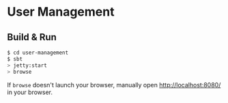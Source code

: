 # User Management #

## Build & Run ##

```sh
$ cd user-management
$ sbt
> jetty:start
> browse
```

If `browse` doesn't launch your browser, manually open [http://localhost:8080/](http://localhost:8080/) in your browser.
